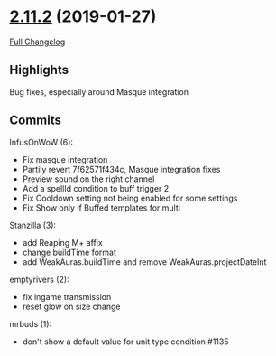 # [2.11.2](https://github.com/WeakAuras/WeakAuras2/tree/2.11.2) (2019-01-27)

[Full Changelog](https://github.com/WeakAuras/WeakAuras2/compare/2.11.1...2.11.2)

## Highlights

 Bug fixes, especially around Masque integration 

## Commits

InfusOnWoW (6):

- Fix masque integration
- Partily revert 7f62571f434c, Masque integration fixes
- Preview sound on the right channel
- Add a spellId condition to buff trigger 2
- Fix Cooldown setting not being enabled for some settings
- Fix Show only if Buffed templates for multi

Stanzilla (3):

- add Reaping M+ affix
- change buildTime format
- add WeakAuras.buildTime and remove WeakAuras.projectDateInt

emptyrivers (2):

- fix ingame transmission
- reset glow on size change

mrbuds (1):

- don't show a default value for unit type condition #1135

